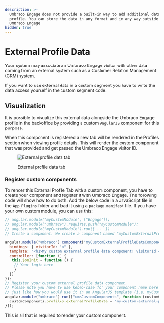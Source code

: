 ```yaml
---
description: >-
  Umbraco Engage does not provide a built-in way to add additional data to a
  profile. You can store the data in any format and in any way outside of
  Umbraco Engage.
hidden: true
---
```


# External Profile Data

Your system may associate an Umbraco Engage visitor with other data coming from an external system such as a Customer Relation Management (CRM) system.

If you want to use external data in a custom segment you have to write the data access yourself in the custom segment code.

## Visualization

It is possible to visualize this external data alongside the Umbraco Engage profile in the backoffice by providing a custom `AngularJS` component for this purpose.

When this component is registered a new tab will be rendered in the Profiles section when viewing profile details. This will render the custom component that was provided and get passed the Umbraco Engage visitor ID.

<figure><img src="../../.gitbook/assets/image (18).png" alt="External profile data tab"><figcaption><p>External profile data tab</p></figcaption></figure>

### Register custom components

To render this External Profile Tab with a custom component, you have to create your component and register it with Umbraco Engage. The following code will show how to do both. Add the below code in a JavaScript file in the `App_Plugins` folder and load it using a `package.manifest` file. If you have your own custom module, you can use this:

```javascript
// angular.module("myCustomModule", ["Engage"]);
// angular.module("umbraco").requires.push("myCustomModule");
// angular.module("myCustomModule").run([ ... ]) 
// Create a component. We create a component named "myCustomExternalProfileDataComponent" here:

angular.module("umbraco").component("myCustomExternalProfileDataComponent", {
  bindings: { visitorId: "<" }, 
  template: "<h1>My custom external profile data component! visitorId = {{$ctrl.visitorId}}</h1>",  
  controller: [function () {   
   this.$onInit = function () {     
    // Your logic here    
    }  
  }]
});
// Register your custom external profile data component.
// Please note you have to use kebab-case for your component name here
// just like how you would use it in an AngularJS template (i.e. myCustomComponent -> my-custom-component)
angular.module("umbraco").run(["umsCustomComponents", function (customComponents) {  
  customComponents.profiles.externalProfileData = "my-custom-external-profile-data-component";
}]);
```

This is all that is required to render your custom component.
